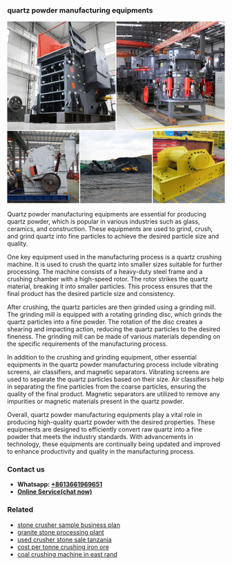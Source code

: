<h3>quartz powder manufacturing equipments</h3><img src='1706767079.jpg' alt=''><p>Quartz powder manufacturing equipments are essential for producing quartz powder, which is popular in various industries such as glass, ceramics, and construction. These equipments are used to grind, crush, and grind quartz into fine particles to achieve the desired particle size and quality.</p><p>One key equipment used in the manufacturing process is a quartz crushing machine. It is used to crush the quartz into smaller sizes suitable for further processing. The machine consists of a heavy-duty steel frame and a crushing chamber with a high-speed rotor. The rotor strikes the quartz material, breaking it into smaller particles. This process ensures that the final product has the desired particle size and consistency.</p><p>After crushing, the quartz particles are then grinded using a grinding mill. The grinding mill is equipped with a rotating grinding disc, which grinds the quartz particles into a fine powder. The rotation of the disc creates a shearing and impacting action, reducing the quartz particles to the desired fineness. The grinding mill can be made of various materials depending on the specific requirements of the manufacturing process.</p><p>In addition to the crushing and grinding equipment, other essential equipments in the quartz powder manufacturing process include vibrating screens, air classifiers, and magnetic separators. Vibrating screens are used to separate the quartz particles based on their size. Air classifiers help in separating the fine particles from the coarse particles, ensuring the quality of the final product. Magnetic separators are utilized to remove any impurities or magnetic materials present in the quartz powder.</p><p>Overall, quartz powder manufacturing equipments play a vital role in producing high-quality quartz powder with the desired properties. These equipments are designed to efficiently convert raw quartz into a fine powder that meets the industry standards. With advancements in technology, these equipments are continually being updated and improved to enhance productivity and quality in the manufacturing process.</p><h3>Contact us</h3><ul><li><strong>Whatsapp:&nbsp;<a href="https://wa.me/8613661969651">+8613661969651</a></strong></li><li><a href="https://swt.shibang-china.com/?git&amp;zhl&amp;quartz powder manufacturing equipments"><strong>Online Service(chat now)</strong></a></li></ul><h3>Related</h3><ul><li><a href='stone crusher sample business plan.md'>stone crusher sample business plan</a></li><li><a href='granite stone processing plant.md'>granite stone processing plant</a></li><li><a href='used crusher stone sale tanzania.md'>used crusher stone sale tanzania</a></li><li><a href='cost per tonne crushing iron ore.md'>cost per tonne crushing iron ore</a></li><li><a href='coal crushing machine in east rand.md'>coal crushing machine in east rand</a></li></ul>